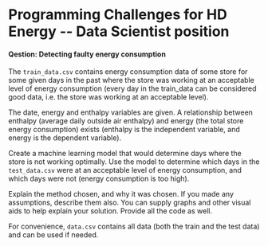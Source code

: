 # Programming Challenges for HD Energy -- Data Scientist position

#### Qestion: Detecting faulty energy consumption
The `train_data.csv` contains energy consumption data of some store for some given days in the past where the store was working at an acceptable level of energy consumption (every day in the train_data can be considered good data, i.e. the store was working at an acceptable level).

The date, energy and enthalpy variables are given. A relationship between enthalpy (average daily outside air enthalpy) and energy (the total store energy consumption) exists (enthalpy is the independent variable, and energy is the dependent variable).

Create a machine learning model that would determine days where the store is not working optimally. Use the model to determine which days in the `test_data.csv` were at an acceptable level of energy consumption, and which days were not (energy consumption is too high).

Explain the method chosen, and why it was chosen. If you made any assumptions, describe them also. You can supply graphs and other visual aids to help explain your solution. Provide all the code as well.

For convenience, `data.csv` contains all data (both the train and the test data) and can be used if needed.

